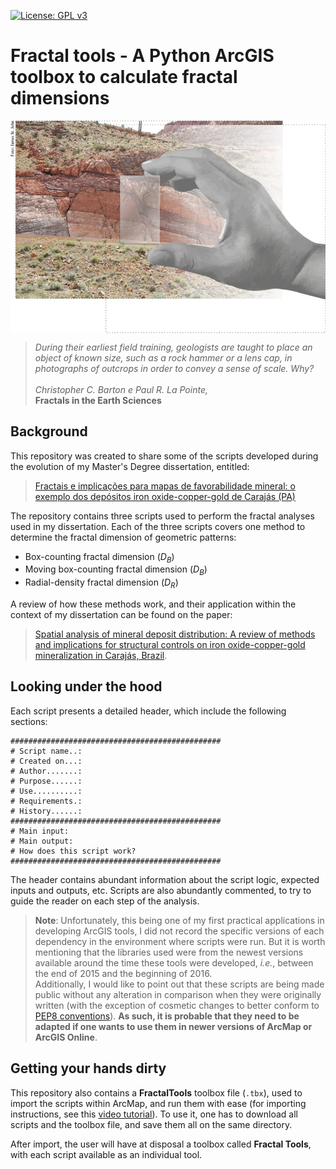[![License: GPL v3](https://img.shields.io/badge/License-GPLv3-blue.svg)](https://www.gnu.org/licenses/gpl-3.0)

# Fractal tools - A Python ArcGIS toolbox to calculate fractal dimensions
<p align="center">
  <img src="figures/epigraph.jpg" width="512" style="display: block; margin: auto;" />
</p>

> *During their earliest field training, geologists are taught to place an object of known size, such as a rock hammer or a lens cap, in photographs of outcrops in order to convey a sense of scale. Why?*</br>
> </br>
> *Christopher C. Barton e Paul R. La Pointe,*</br>
> **Fractals in the Earth Sciences**

## Background
This repository was created to share some of the scripts developed during the evolution of my Master's Degree dissertation, entitled:

> [Fractais e implicações para mapas de favorabilidade mineral: o exemplo dos depósitos iron oxide-copper-gold de Carajás (PA)](http://repositorio.unicamp.br/handle/REPOSIP/330385)

The repository contains three scripts used to perform the fractal analyses used in my dissertation. Each of the three scripts covers one method to determine the fractal dimension of geometric patterns:

* Box-counting fractal dimension (_D<sub>B</sub>_)
* Moving box-counting fractal dimension (_D<sub>B</sub>_)
* Radial-density fractal dimension (_D<sub>R</sub>_)

A review of how these methods work, and their application within the context of my dissertation can be found on the paper:

> [Spatial analysis of mineral deposit distribution: A review of methods and implications for structural controls on iron oxide-copper-gold mineralization in Carajás, Brazil](https://www.sciencedirect.com/science/article/pii/S0169136816302049).

## Looking under the hood
Each script presents a detailed header, which include the following sections:
```
###############################################
# Script name..:
# Created on...:
# Author.......:
# Purpose......:
# Use..........:
# Requirements.:
# History......:
###############################################
# Main input:
# Main output:
# How does this script work?
###############################################
```
The header contains abundant information about the script logic, expected inputs and outputs, etc. Scripts are also abundantly commented, to try to guide the reader on each step of the analysis.

> **Note**: Unfortunately, this being one of my first practical applications in developing ArcGIS tools, I did not record the specific versions of each dependency in the environment where scripts were run.
> But it is worth mentioning that the libraries used were from the newest versions available around the time these tools were developed, _i.e._, between the end of 2015 and the beginning of 2016.</br>
> Additionally, I would like to point out that these scripts are being made public without any alteration in comparison when they were originally written (with the exception of cosmetic changes to better conform to [PEP8 conventions](https://www.python.org/dev/peps/pep-0008/)). **As such, it is probable that they need to be adapted if one wants to use them in newer versions of ArcMap or ArcGIS Online**.

## Getting your hands dirty
This repository also contains a **FractalTools** toolbox file (`.tbx`), used to import the scripts within ArcMap, and run them with ease (for importing instructions, see this [video tutorial](https://www.youtube.com/watch?v=y4cwwlXQQJ0)). To use it, one has to download all scripts and the toolbox file, and save them all on the same directory.

After import, the user will have at disposal a toolbox called **Fractal Tools**, with each script available as an individual tool.
